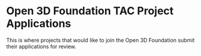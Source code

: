 # Open 3D Foundation TAC Project Applications

This is where projects that would like to join the Open 3D Foundation submit their applications for review.
